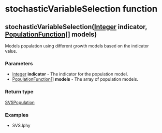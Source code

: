 stochasticVariableSelection function
====================================
stochasticVariableSelection([Integer](../types/Integer.md) **indicator**, [PopulationFunction[]](../types/PopulationFunction[].md) **models**)
----------------------------------------------------------------------------------------------------------------------------------------------

Models population using different growth models based on the indicator value.

### Parameters

- [Integer](../types/Integer.md) **indicator** - The indicator for the population model.
- [PopulationFunction[]](../types/PopulationFunction[].md) **models** - The array of population models.

### Return type

[SVSPopulation](../types/SVSPopulation.md)


### Examples

- SVS.lphy



